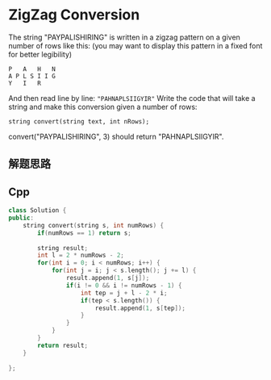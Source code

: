 ZigZag Conversion
===

The string "PAYPALISHIRING" is written in a zigzag pattern on a given number of rows like this: (you may want to display this pattern in a fixed font for better legibility)
```
P   A   H   N
A P L S I I G
Y   I   R
```
And then read line by line: `"PAHNAPLSIIGYIR"`
Write the code that will take a string and make this conversion given a number of rows:
```
string convert(string text, int nRows);
```
convert("PAYPALISHIRING", 3) should return "PAHNAPLSIIGYIR".

## 解题思路

## Cpp
```cpp
class Solution {
public:
    string convert(string s, int numRows) {
        if(numRows == 1) return s;
        
        string result;
        int l = 2 * numRows - 2;
        for(int i = 0; i < numRows; i++) {
            for(int j = i; j < s.length(); j += l) {
                result.append(1, s[j]);
                if(i != 0 && i != numRows - 1) {
                    int tep = j + l - 2 * i;
                    if(tep < s.length()) {
                        result.append(1, s[tep]);
                    }
                }
            }
        }
        return result;
    }
   
};
```